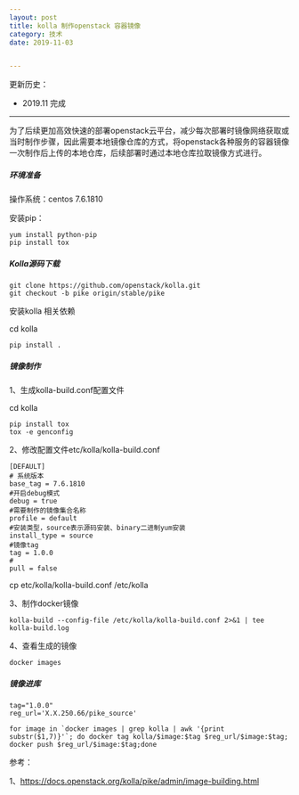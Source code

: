 ```yaml
---
layout: post
title: kolla 制作openstack 容器镜像
category: 技术
date: 2019-11-03


---
```


更新历史：

- 2019.11 完成

------

为了后续更加高效快速的部署openstack云平台，减少每次部署时镜像网络获取或当时制作步骤，因此需要本地镜像仓库的方式，将openstack各种服务的容器镜像一次制作后上传的本地仓库，后续部署时通过本地仓库拉取镜像方式进行。



##### 环境准备

操作系统：centos 7.6.1810

安装pip：

```
yum install python-pip
pip install tox
```



##### Kolla源码下载

```shell
git clone https://github.com/openstack/kolla.git
git checkout -b pike origin/stable/pike
```

安装kolla 相关依赖

cd kolla

```
pip install .
```



##### 镜像制作

1、生成kolla-build.conf配置文件

cd kolla

```
pip install tox
tox -e genconfig
```

2、修改配置文件etc/kolla/kolla-build.conf

```
[DEFAULT]
# 系统版本
base_tag = 7.6.1810 
#开启debug模式
debug = true
#需要制作的镜像集合名称
profile = default
#安装类型，source表示源码安装、binary二进制yum安装
install_type = source
#镜像tag
tag = 1.0.0
# 
pull = false
```

cp etc/kolla/kolla-build.conf /etc/kolla

3、制作docker镜像

```
kolla-build --config-file /etc/kolla/kolla-build.conf 2>&1 | tee kolla-build.log
```

4、查看生成的镜像

```
docker images
```



##### 镜像进库

```shell
tag="1.0.0"
reg_url='X.X.250.66/pike_source'

for image in `docker images | grep kolla | awk '{print substr($1,7)}'`; do docker tag kolla/$image:$tag $reg_url/$image:$tag; docker push $reg_url/$image:$tag;done
```



参考：

1、https://docs.openstack.org/kolla/pike/admin/image-building.html
